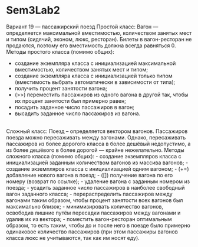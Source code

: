 # Sem3Lab2

Вариант 19 — пассажирский поезд
Простой класс: Вагон — определяется максимальной вместимостью, количеством занятых
мест и типом (сидячий, эконом, люкс, ресторан). Билеты в вагон-ресторан не продаются,
поэтому его вместимость должна всегда равняться 0.
Методы простого класса (помимо общих):
- создание экземпляра класса с инициализацией максимальной вместимостью,
количеством занятых мест и типом;
- создание экземпляра класса с инициализацией только типом (вместимость выбрать
автоматически в зависимости от типа);
- получить процент занятости вагона;
- (>>) переместить пассажиров из одного вагона в другой так, чтобы их процент
занятости был примерно равен;
- посадить заданное число пассажиров в вагон;
- высадить заданное число пассажиров из вагона.
<br/>
Сложный класс: Поезд – определяется вектором вагонов. Пассажиров поезда можно
пересаживать между вагонами. Однако, пересаживать пассажиров из более дорогого
класса в более дешёвый недопустимо, а из более дешёвого в более дорогой — крайне
нежелательно.
Методы сложного класса (помимо общих):
- создание экземпляров класса с инициализацией заданным количеством вагонов из
массива вагонов;
- создание экземпляров класса с инициализацией одним вагоном;
- (+=) добавление нового вагона в поезд;
- ([]) получение вагона по его номеру (возврат по ссылке);
- удаление вагона с заданным номером из поезда;
- усадить заданное число пассажиров в наиболее свободный вагон заданного класса;
- перераспределить пассажиров между вагонами таким образом, чтобы процент
занятости всех вагонов был максимально близок;
- минимизировать количество вагонов, освободив лишние путём пересадки
пассажиров между вагонами и удалив их из вектора;
- поместить вагон-ресторан оптимальным образом, то есть таким, чтобы до и после
него в поезде было примерно одинаковое количество пассажиров (при этом
пассажиры вагонов класса люкс не учитываются, так как им носят еду).
